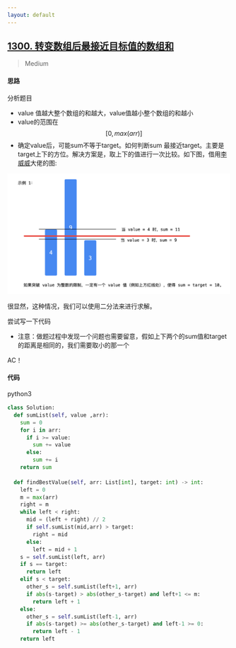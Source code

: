 ```yaml
---
layout: default
---
```


## [1300\. 转变数组后最接近目标值的数组和](https://leetcode-cn.com/problems/sum-of-mutated-array-closest-to-target/)
>Medium

#### 思路
分析题目
* value 值越大整个数组的和越大，value值越小整个数组的和越小
* value的范围在$$ [0, max(arr)] $$
* 确定value后，可能sum不等于target。如何判断sum 最接近target。主要是target上下的方位。解决方案是，取上下的值进行一次比较。如下图，借用[李威威]([https://leetcode-cn.com/u/liweiwei1419/](https://leetcode-cn.com/u/liweiwei1419/))大佬的图:

![](/public/images/screenshot_1592212728905.png)

很显然，这种情况，我们可以使用二分法来进行求解。

尝试写一下代码
* 注意：做题过程中发现一个问题也需要留意，假如上下两个的sum值和target的距离是相同的，我们需要取小的那一个

AC！


#### 代码
python3
```python
class Solution:
  def sumList(self, value ,arr):
    sum = 0
    for i in arr:
      if i >= value:
        sum += value
      else:
        sum += i
    return sum

  def findBestValue(self, arr: List[int], target: int) -> int:
    left = 0
    m = max(arr)
    right = m
    while left < right:
      mid = (left + right) // 2
      if self.sumList(mid,arr) > target:
        right = mid
      else:
        left = mid + 1
    s = self.sumList(left, arr)
    if s == target:
      return left
    elif s < target:
      other_s = self.sumList(left+1, arr)
      if abs(s-target) > abs(other_s-target) and left+1 <= m:
        return left + 1
    else:
      other_s = self.sumList(left-1, arr)
      if abs(s-target) >= abs(other_s-target) and left-1 >= 0:
        return left - 1   
    return left
```


